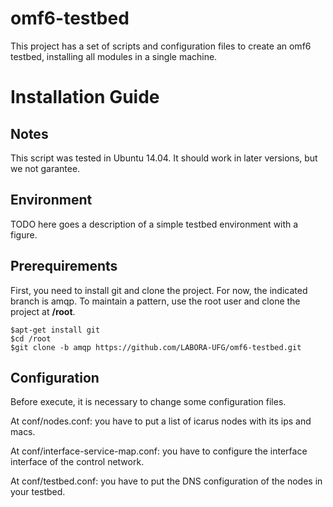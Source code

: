 omf6-testbed
============

This project has a set of scripts and configuration files to create an omf6 testbed, 
installing all modules in a single machine.

Installation Guide
==================

Notes
-----
This script was tested in Ubuntu 14.04. It should work in later versions, but we not garantee.

Environment
-----------
TODO here goes a description of a simple testbed environment with a figure.

Prerequirements
---------------
First, you need to install git and clone the project. For now, the indicated branch is amqp.
To maintain a pattern, use the root user and clone the project at **/root**.

    $apt-get install git
    $cd /root
    $git clone -b amqp https://github.com/LABORA-UFG/omf6-testbed.git

Configuration
-------------
Before execute, it is necessary to change some configuration files.

At conf/nodes.conf: you have to put a list of icarus nodes with its ips and macs.

At conf/interface-service-map.conf: you have to configure the interface interface of the control network.

At conf/testbed.conf: you have to put the DNS configuration of the nodes in your testbed.
